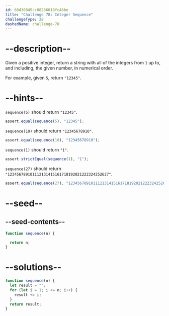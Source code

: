 ```yaml
---
id: 68d30845cc08266018fc46be
title: "Challenge 78: Integer Sequence"
challengeType: 28
dashedName: challenge-78
---
```


# --description--

Given a positive integer, return a string with all of the integers from `1` up to, and including, the given number, in numerical order.

For example, given `5`, return `"12345"`.

# --hints--

`sequence(5)` should return `"12345"`.

```js
assert.equal(sequence(5), "12345");
```

`sequence(10)` should return `"12345678910"`.

```js
assert.equal(sequence(10), "12345678910");
```

`sequence(1)` should return `"1"`.

```js
assert.strictEqual(sequence(1), "1");
```

`sequence(27)` should return `"123456789101112131415161718192021222324252627"`.

```js
assert.equal(sequence(27), "123456789101112131415161718192021222324252627");
```

# --seed--

## --seed-contents--

```js
function sequence(n) {

  return n;
}
```

# --solutions--

```js
function sequence(n) {
  let result = "";
  for (let i = 1; i <= n; i++) {
    result += i;
  }
  return result;
}
```
